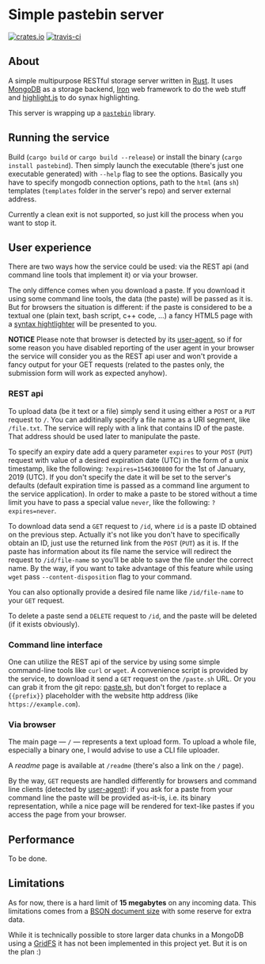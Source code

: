 # Simple pastebin server

[![crates.io](https://img.shields.io/crates/v/pastebind.svg)](https://crates.io/crates/pastebind)
[![travis-ci](https://travis-ci.org/mexus/pastebin.svg?branch=master)](https://travis-ci.org/mexus/pastebin)

## About

A simple multipurpose RESTful storage server written in
[Rust](https://www.rust-lang.org/). It uses [MongoDB](https://www.mongodb.com/)
as a storage backend, [Iron](https://github.com/iron/iron) web framework to do
the web stuff and [highlight.js](https://highlightjs.org/) to do synax
highlighting.

This server is wrapping up a [`pastebin`](https://crates.io/crates/pastebin)
library.

## Running the service

Build (`cargo build` or `cargo build --release`) or install the binary (`cargo
install pastebind`). Then simply launch the executable (there's just one
executable generated) with `--help` flag to see the options. Basically you have
to specify mongodb connection options, path to the `html` (ans `sh`) templates
(`templates` folder in the server's repo) and server external address.

Currently a clean exit is not supported, so just kill the process when you want
to stop it.

## User experience

There are two ways how the service could be used: via the REST api (and command
line tools that implement it) or via your browser.

The only diffence comes when you download a paste. If you download it using some
command line tools, the data (the paste) will be passed as it is. But for
browsers the situation is different: if the paste is considered to be a textual
one (plain text, bash script, c++ code, …) a fancy HTML5 page with a [syntax
hightlighter](https://highlightjs.org/) will be presented to you.

**NOTICE** Please note that browser is detected by its
[user-agent](https://en.wikipedia.org/wiki/User_agent#Use_in_HTTP), so if for
some reason you have disabled reporting of the user agent in your browser the
service will consider you as the REST api user and won't provide a fancy output
for your GET requests (related to the pastes only, the submission form will work
as expected anyhow).

### REST api

To upload data (be it text or a file) simply send it using either a `POST` or a
`PUT` request to `/`. You can additinally specify a file name as a URI segment,
like `/file.txt`. The service will reply with a link that contains ID of the
paste. That address should be used later to manipulate the paste.

To specify an expiry date add a query parameter `expires` to your `POST`
(`PUT`) request with value of a desired expiration date (UTC) in the form of a
unix timestamp, like the following: `?expires=1546300800` for the 1st of
January, 2019 (UTC). If you don't specify the date it will be set to the
server's defaults (default expiration time is passed as a command line argument
to the service application). In order to make a paste to be stored without a
time limit you have to pass a special value `never`, like the following:
`?expires=never`.

To download data send a `GET` request to `/id`, where `id` is a paste ID
obtained on the previous step. Actually it's not like you don't have to
specifically obtain an ID, just use the returned link from the `POST` (`PUT`)
as it is. If the paste has information about its file name the service will
redirect the request to `/id/file-name` so you'll be able to save the file
under the correct name. By the way, if you want to take advantage of this
feature while using `wget` pass `--content-disposition` flag to your command.

You can also optionally provide a desired file name like `/id/file-name` to
your `GET` request.

To delete a paste send a `DELETE` request to `/id`, and the paste will be
deleted (if it exists obviously).

### Command line interface

One can utilize the REST api of the service by using some simple command-line
tools like `curl` or `wget`. A convenience script is provided by the service,
to download it send a `GET` request on the `/paste.sh` URL. Or you can grab it
from the git repo: [paste.sh](templates/paste.sh.tera), but don't forget to
replace a `{{prefix}}` placeholder with the website http address (like
`https://example.com`).

### Via browser

The main page — `/` — represents a text upload form. To upload a whole file,
especially a binary one, I would advise to use a CLI file uploader.

A *readme* page is available at `/readme` (there's also a link on the `/` page).

By the way, `GET` requests are handled differently for browsers and command
line clients (detected by
[user-agent](https://en.wikipedia.org/wiki/User_agent)): if you ask for a paste
from your command line the paste will be provided as-it-is, i.e. its binary
representation, while a nice page will be rendered for text-like pastes if you
access the page from your browser.

## Performance

To be done.

## Limitations

As for now, there is a hard limit of **15 megabytes** on any incoming data. This
limitations comes from a [BSON document
size](https://docs.mongodb.com/manual/reference/limits/) with some reserve for
extra data.

While it is technically possible to store larger data chunks in a MongoDB using
a [GridFS](https://docs.mongodb.com/manual/core/gridfs/) it has not been
implemented in this project yet. But it is on the plan :)
